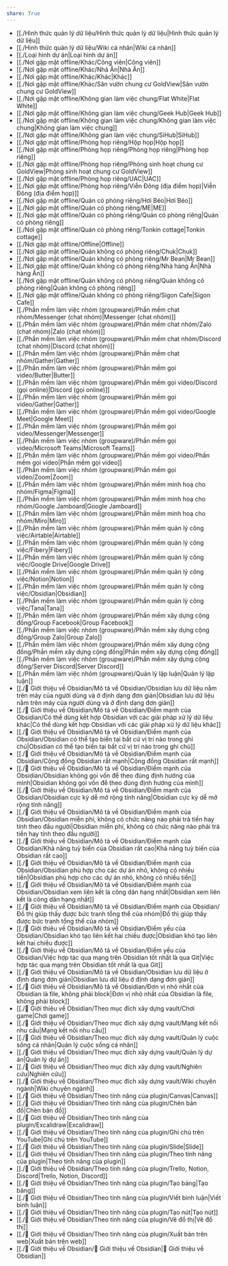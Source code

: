 ```yaml
---  
share: True  
---  
```

- [[./Hình thức quản lý dữ liệu/Hình thức quản lý dữ liệu|Hình thức quản lý dữ liệu]]  
- [[./Hình thức quản lý dữ liệu/Wiki cá nhân|Wiki cá nhân]]  
- [[./Loại hình dự án|Loại hình dự án]]  
- [[./Nơi gặp mặt offline/Khác/Công viên|Công viên]]  
- [[./Nơi gặp mặt offline/Khác/Nhà Ân|Nhà Ân]]  
- [[./Nơi gặp mặt offline/Khác/Khác|Khác]]  
- [[./Nơi gặp mặt offline/Khác/Sân vườn chung cư GoldView|Sân vườn chung cư GoldView]]  
- [[./Nơi gặp mặt offline/Không gian làm việc chung/Flat White|Flat White]]  
- [[./Nơi gặp mặt offline/Không gian làm việc chung/Geek Hub|Geek Hub]]  
- [[./Nơi gặp mặt offline/Không gian làm việc chung/Không gian làm việc chung|Không gian làm việc chung]]  
- [[./Nơi gặp mặt offline/Không gian làm việc chung/SiHub|SiHub]]  
- [[./Nơi gặp mặt offline/Phòng họp riêng/Hộp họp|Hộp họp]]  
- [[./Nơi gặp mặt offline/Phòng họp riêng/Phòng họp riêng|Phòng họp riêng]]  
- [[./Nơi gặp mặt offline/Phòng họp riêng/Phòng sinh hoạt chung cư GoldView|Phòng sinh hoạt chung cư GoldView]]  
- [[./Nơi gặp mặt offline/Phòng họp riêng/UAC|UAC]]  
- [[./Nơi gặp mặt offline/Phòng họp riêng/Viễn Đông (địa điểm họp)|Viễn Đông (địa điểm họp)]]  
- [[./Nơi gặp mặt offline/Quán có phòng riêng/Hơi Béo|Hơi Béo]]  
- [[./Nơi gặp mặt offline/Quán có phòng riêng/ME|ME]]  
- [[./Nơi gặp mặt offline/Quán có phòng riêng/Quán có phòng riêng|Quán có phòng riêng]]  
- [[./Nơi gặp mặt offline/Quán có phòng riêng/Tonkin cottage|Tonkin cottage]]  
- [[./Nơi gặp mặt offline/Offline|Offline]]  
- [[./Nơi gặp mặt offline/Quán không có phòng riêng/Chuk|Chuk]]  
- [[./Nơi gặp mặt offline/Quán không có phòng riêng/Mr Bean|Mr Bean]]  
- [[./Nơi gặp mặt offline/Quán không có phòng riêng/Nhà hàng Ấn|Nhà hàng Ấn]]  
- [[./Nơi gặp mặt offline/Quán không có phòng riêng/Quán không có phòng riêng|Quán không có phòng riêng]]  
- [[./Nơi gặp mặt offline/Quán không có phòng riêng/Sigon Cafe|Sigon Cafe]]  
- [[./Phần mềm làm việc nhóm (groupware)/Phần mềm chat nhóm/Messenger (chat nhóm)|Messenger (chat nhóm)]]  
- [[./Phần mềm làm việc nhóm (groupware)/Phần mềm chat nhóm/Zalo (chat nhóm)|Zalo (chat nhóm)]]  
- [[./Phần mềm làm việc nhóm (groupware)/Phần mềm chat nhóm/Discord (chat nhóm)|Discord (chat nhóm)]]  
- [[./Phần mềm làm việc nhóm (groupware)/Phần mềm chat nhóm/Gather|Gather]]  
- [[./Phần mềm làm việc nhóm (groupware)/Phần mềm gọi video/Butter|Butter]]  
- [[./Phần mềm làm việc nhóm (groupware)/Phần mềm gọi video/Discord (gọi online)|Discord (gọi online)]]  
- [[./Phần mềm làm việc nhóm (groupware)/Phần mềm gọi video/Gather|Gather]]  
- [[./Phần mềm làm việc nhóm (groupware)/Phần mềm gọi video/Google Meet|Google Meet]]  
- [[./Phần mềm làm việc nhóm (groupware)/Phần mềm gọi video/Messenger|Messenger]]  
- [[./Phần mềm làm việc nhóm (groupware)/Phần mềm gọi video/Microsoft Teams|Microsoft Teams]]  
- [[./Phần mềm làm việc nhóm (groupware)/Phần mềm gọi video/Phần mềm gọi video|Phần mềm gọi video]]  
- [[./Phần mềm làm việc nhóm (groupware)/Phần mềm gọi video/Zoom|Zoom]]  
- [[./Phần mềm làm việc nhóm (groupware)/Phần mềm minh hoạ cho nhóm/Figma|Figma]]  
- [[./Phần mềm làm việc nhóm (groupware)/Phần mềm minh hoạ cho nhóm/Google Jamboard|Google Jamboard]]  
- [[./Phần mềm làm việc nhóm (groupware)/Phần mềm minh hoạ cho nhóm/Miro|Miro]]  
- [[./Phần mềm làm việc nhóm (groupware)/Phần mềm quản lý công việc/Airtable|Airtable]]  
- [[./Phần mềm làm việc nhóm (groupware)/Phần mềm quản lý công việc/Fibery|Fibery]]  
- [[./Phần mềm làm việc nhóm (groupware)/Phần mềm quản lý công việc/Google Drive|Google Drive]]  
- [[./Phần mềm làm việc nhóm (groupware)/Phần mềm quản lý công việc/Notion|Notion]]  
- [[./Phần mềm làm việc nhóm (groupware)/Phần mềm quản lý công việc/Obsidian|Obsidian]]  
- [[./Phần mềm làm việc nhóm (groupware)/Phần mềm quản lý công việc/Tana|Tana]]  
- [[./Phần mềm làm việc nhóm (groupware)/Phần mềm xây dựng cộng đồng/Group Facebook|Group Facebook]]  
- [[./Phần mềm làm việc nhóm (groupware)/Phần mềm xây dựng cộng đồng/Group Zalo|Group Zalo]]  
- [[./Phần mềm làm việc nhóm (groupware)/Phần mềm xây dựng cộng đồng/Phần mềm xây dựng cộng đồng|Phần mềm xây dựng cộng đồng]]  
- [[./Phần mềm làm việc nhóm (groupware)/Phần mềm xây dựng cộng đồng/Server Discord|Server Discord]]  
- [[./Phần mềm làm việc nhóm (groupware)/Quản lý lập luận|Quản lý lập luận]]  
- [[./💎 Giới thiệu về Obsidian/Mô tả về Obsidian/Obsidian lưu dữ liệu nằm trên máy của người dùng và ở định dạng đơn giản|Obsidian lưu dữ liệu nằm trên máy của người dùng và ở định dạng đơn giản]]  
- [[./💎 Giới thiệu về Obsidian/Mô tả về Obsidian/Điểm mạnh của Obsidian/Có thể dùng kết hợp Obsidian với các giải pháp xử lý dữ liệu khác|Có thể dùng kết hợp Obsidian với các giải pháp xử lý dữ liệu khác]]  
- [[./💎 Giới thiệu về Obsidian/Mô tả về Obsidian/Điểm mạnh của Obsidian/Obsidian có thể tạo biến tại bất cứ vị trí nào trong ghi chú|Obsidian có thể tạo biến tại bất cứ vị trí nào trong ghi chú]]  
- [[./💎 Giới thiệu về Obsidian/Mô tả về Obsidian/Điểm mạnh của Obsidian/Cộng đồng Obsidian rất mạnh|Cộng đồng Obsidian rất mạnh]]  
- [[./💎 Giới thiệu về Obsidian/Mô tả về Obsidian/Điểm mạnh của Obsidian/Obsidian không gọi vốn để theo đúng định hướng của mình|Obsidian không gọi vốn để theo đúng định hướng của mình]]  
- [[./💎 Giới thiệu về Obsidian/Mô tả về Obsidian/Điểm mạnh của Obsidian/Obsidian cực kỳ dễ mở rộng tính năng|Obsidian cực kỳ dễ mở rộng tính năng]]  
- [[./💎 Giới thiệu về Obsidian/Mô tả về Obsidian/Điểm mạnh của Obsidian/Obsidian miễn phí, không có chức năng nào phải trả tiền hay tính theo đầu người|Obsidian miễn phí, không có chức năng nào phải trả tiền hay tính theo đầu người]]  
- [[./💎 Giới thiệu về Obsidian/Mô tả về Obsidian/Điểm mạnh của Obsidian/Khả năng tuỳ biến của Obsidian rất cao|Khả năng tuỳ biến của Obsidian rất cao]]  
- [[./💎 Giới thiệu về Obsidian/Mô tả về Obsidian/Điểm mạnh của Obsidian/Obsidian phù hợp cho các dự án nhỏ, không có nhiều tiền|Obsidian phù hợp cho các dự án nhỏ, không có nhiều tiền]]  
- [[./💎 Giới thiệu về Obsidian/Mô tả về Obsidian/Điểm mạnh của Obsidian/Obsidian xem liên kết là công dân hạng nhất|Obsidian xem liên kết là công dân hạng nhất]]  
- [[./💎 Giới thiệu về Obsidian/Mô tả về Obsidian/Điểm mạnh của Obsidian/Đồ thị giúp thấy được bức tranh tổng thể của nhóm|Đồ thị giúp thấy được bức tranh tổng thể của nhóm]]  
- [[./💎 Giới thiệu về Obsidian/Mô tả về Obsidian/Điểm yếu của Obsidian/Obsidian khó tạo liên kết hai chiều được|Obsidian khó tạo liên kết hai chiều được]]  
- [[./💎 Giới thiệu về Obsidian/Mô tả về Obsidian/Điểm yếu của Obsidian/Việc hợp tác qua mạng trên Obsidian tốt nhất là qua Git|Việc hợp tác qua mạng trên Obsidian tốt nhất là qua Git]]  
- [[./💎 Giới thiệu về Obsidian/Mô tả về Obsidian/Obsidian lưu dữ liệu ở định dạng đơn giản|Obsidian lưu dữ liệu ở định dạng đơn giản]]  
- [[./💎 Giới thiệu về Obsidian/Mô tả về Obsidian/Đơn vị nhỏ nhất của Obsidian là file, không phải block|Đơn vị nhỏ nhất của Obsidian là file, không phải block]]  
- [[./💎 Giới thiệu về Obsidian/Theo mục đích xây dựng vault/Chơi game|Chơi game]]  
- [[./💎 Giới thiệu về Obsidian/Theo mục đích xây dựng vault/Mạng kết nối nhu cầu|Mạng kết nối nhu cầu]]  
- [[./💎 Giới thiệu về Obsidian/Theo mục đích xây dựng vault/Quản lý cuộc sống cá nhân|Quản lý cuộc sống cá nhân]]  
- [[./💎 Giới thiệu về Obsidian/Theo mục đích xây dựng vault/Quản lý dự án|Quản lý dự án]]  
- [[./💎 Giới thiệu về Obsidian/Theo mục đích xây dựng vault/Nghiên cứu|Nghiên cứu]]  
- [[./💎 Giới thiệu về Obsidian/Theo mục đích xây dựng vault/Wiki chuyên ngành|Wiki chuyên ngành]]  
- [[./💎 Giới thiệu về Obsidian/Theo tính năng của plugin/Canvas|Canvas]]  
- [[./💎 Giới thiệu về Obsidian/Theo tính năng của plugin/Chèn bản đồ|Chèn bản đồ]]  
- [[./💎 Giới thiệu về Obsidian/Theo tính năng của plugin/Excalidraw|Excalidraw]]  
- [[./💎 Giới thiệu về Obsidian/Theo tính năng của plugin/Ghi chú trên YouTube|Ghi chú trên YouTube]]  
- [[./💎 Giới thiệu về Obsidian/Theo tính năng của plugin/Slide|Slide]]  
- [[./💎 Giới thiệu về Obsidian/Theo tính năng của plugin/Theo tính năng của plugin|Theo tính năng của plugin]]  
- [[./💎 Giới thiệu về Obsidian/Theo tính năng của plugin/Trello, Notion, Discord|Trello, Notion, Discord]]  
- [[./💎 Giới thiệu về Obsidian/Theo tính năng của plugin/Tạo bảng|Tạo bảng]]  
- [[./💎 Giới thiệu về Obsidian/Theo tính năng của plugin/Viết bình luận|Viết bình luận]]  
- [[./💎 Giới thiệu về Obsidian/Theo tính năng của plugin/Tạo nút|Tạo nút]]  
- [[./💎 Giới thiệu về Obsidian/Theo tính năng của plugin/Vẽ đồ thị|Vẽ đồ thị]]  
- [[./💎 Giới thiệu về Obsidian/Theo tính năng của plugin/Xuất bản trên web|Xuất bản trên web]]  
- [[./💎 Giới thiệu về Obsidian/💎 Giới thiệu về Obsidian|💎 Giới thiệu về Obsidian]]  
